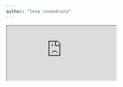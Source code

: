 ```yaml
---
author: "lena rosenkranz"
---
```


<iframe class="pdf" src="https://drive.google.com/file/d/1otSSguPNemF4KnkQpc1HRXZTefsMpPxd/preview"></iframe>